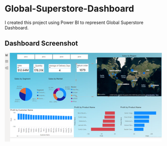 # Global-Superstore-Dashboard

I created this project using Power BI to represent Global Superstore Dashboard.

## Dashboard Screenshot

![alt text](https://github.com/SandhyaWalunj/Global-Superstore-Dashboard/blob/main/Global-Superstore-Screenshot.png?raw=true)